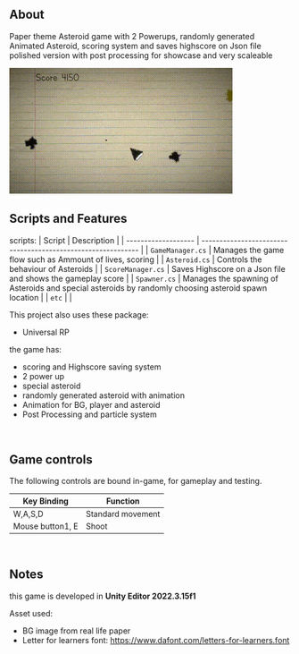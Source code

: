 ## About
Paper theme Asteroid game with 2 Powerups, randomly generated Animated Asteroid, scoring system and saves highscore on Json file
polished version with post processing for showcase and very scaleable 

<tbody>
    <tr>
      <td><img src="https://github.com/Alexander-NL/Alexander-NL/blob/main/AsteroidPaper.gif"/></td>
    </tr>
  
<br>

## Scripts and Features
scripts:
|  Script       | Description                                                  |
| ------------------- | ------------------------------------------------------------ |
| `GameManager.cs` | Manages the game flow such as Ammount of lives, scoring |
| `Asteroid.cs`  | Controls the behaviour of Asteroids |
| `ScoreManager.cs`  | Saves Highscore on a Json file and shows the gameplay score |
| `Spawner.cs`  | Manages the spawning of Asteroids and special asteroids by randomly choosing asteroid spawn location |
| `etc`  | |

This project also uses these package:
- Universal RP

the game has:
- scoring and Highscore saving system
- 2 power up
- special asteroid
- randomly generated asteroid with animation
- Animation for BG, player and asteroid
- Post Processing and particle system

<br>

## Game controls
The following controls are bound in-game, for gameplay and testing.

| Key Binding       | Function          |
| ----------------- | ----------------- |
| W,A,S,D           | Standard movement |
| Mouse button1, E  | Shoot             |

<br>

## Notes
this game is developed in **Unity Editor 2022.3.15f1**

Asset used:
- BG image from real life paper
- Letter for learners font: https://www.dafont.com/letters-for-learners.font
